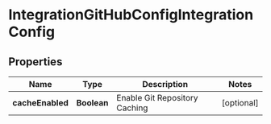 

# IntegrationGitHubConfigIntegrationConfig

## Properties

Name | Type | Description | Notes
------------ | ------------- | ------------- | -------------
**cacheEnabled** | **Boolean** | Enable Git Repository Caching |  [optional]



